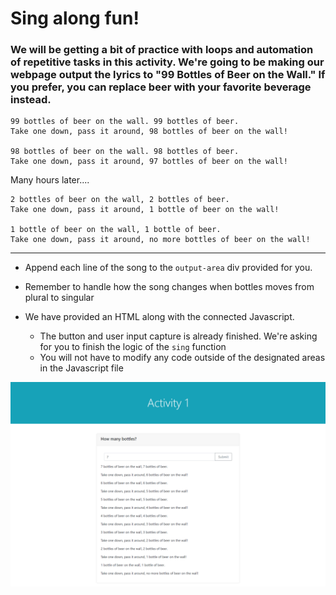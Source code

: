 # Sing along fun!

### We will be getting a bit of practice with loops and automation of repetitive tasks in this activity. We're going to be making our webpage output the lyrics to "99 Bottles of Beer on the Wall." If you prefer, you can replace beer with your favorite beverage instead.

```
99 bottles of beer on the wall. 99 bottles of beer.
Take one down, pass it around, 98 bottles of beer on the wall!

98 bottles of beer on the wall. 98 bottles of beer.
Take one down, pass it around, 97 bottles of beer on the wall!
```

Many hours later....

```
2 bottles of beer on the wall, 2 bottles of beer.
Take one down, pass it around, 1 bottle of beer on the wall!

1 bottle of beer on the wall, 1 bottle of beer.
Take one down, pass it around, no more bottles of beer on the wall!
```
<hr>

* Append each line of the song to the `output-area` div provided for you.

* Remember to handle how the song changes when bottles moves from plural to singular

* We have provided an HTML along with the connected Javascript.
    * The button and user input capture is already finished. We're asking for you to finish the logic of the `sing` function
    * You will not have to modify any code outside of the designated areas in the Javascript file

![Beer](01.PNG)


